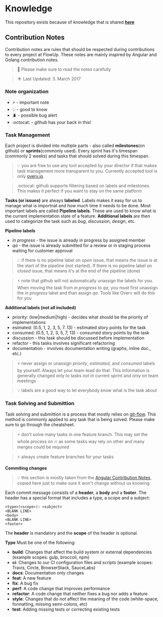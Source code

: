 # Knowledge
This repository exists because of knowledge that is shared **[here](https://github.com/flowup/knowledge/wiki)**

## Contribution Notes

Contribution notes are rules that should be respected during contributions to every project at FlowUp. These notes are mainly inspired by Angular and Golang contribution notes.

> :robot: Please make sure to read the notes carefully

> :sunny: Last Updated: 3. March 2017

### Note organization

- :zap: - important note
- :bulb: - good to know
- :beetle: - possible bug alert
- :octocat: - github has your back in this!

### Task Management

Each project is divided into multiple parts - also called **milestones**(on github) or **sprints**(commonly used). Every sprint has it's timespan (commonly 2 weeks) and tasks that should solved during this timespan.

> :bulb: you are free to use any tool accepted by your director if that makes task management more transparent to you. Currently accepted tool is only [overv.io](over.io).

> :octocat: github supports filtering based on labels and milestones. This makes it perfect if you want to stay on the same platform

**Tasks (or issues)** are always **labeled**. Labels makes it easy for us to manage what is importnat and how much time it needs to be done. Most important labels are called **Pipeline labels**. These are used to know what is the current implementation state of a feature. **Additional labels** are then used to categorize the task such as *bug*, *discussion*, *design*, etc.

**Pipeline labels**
- *in progress* - the issue is already in progress by assigned member
- *qa* - the issue is already submitted for a review or in staging process waiting for customer approval

> :bulb: if there is no pipeline label on *open* issue, that means the issue is at the start of the pipeline (not started). If there is no pipeline label on *closed* issue, that means it's at the end of the pipeline (done)

> :zap: note that github will not automatically unassign the labels for you. When moving the task from *in progress* to *qa*, you must first unassign the *in progress* label and than assign *qa*. Tools like Overv will do this for you

**Additional labels (not all included)**
- priority: (low|medium|high) - decides what should be the priority of implementations
- esimated: (0.5, 1, 2, 3, 5, 7. 13) - estimated story points for the task
- consumed: (0.5, 1, 2, 3, 5, 7, 13) - consumed story points by the task
- discussion - this task should be discussed before implementation
- refactor - this tasks involves significant refactoring
- documentation - involves documentation writing (graphs, inline doc., etc.)

> :zap: never assign or unassign *priority*, *estimated*, and *consumed* labels by yourself. Always let your team-lead do that. This information is generally changed only to tasks *not* in current sprint and only on team meetings

> :bulb: labels are a good way to let everybody know what is the task about

### Task Solving and Submittion

Task solving and submittion is a process that mostly relies on [git-flow](https://danielkummer.github.io/git-flow-cheatsheet/). This method is commonly applied to any task that is being solved. Please make sure to go through the cheatsheet.

> :zap: don't solve many tasks in one feature branch. This may set the whole process on :fire: as some tasks way rely on other and many merges could be required

> :zap: always create feature branches for your tasks

**Commiting changes**

> :bulb: this section is mostly taken from the [Angular Contribution Notes](https://github.com/angular/angular/blob/master/CONTRIBUTING.md#-commit-message-guidelines), copied here just to make sure it won't change without us knowing

Each commit message consists of a **header**, a **body** and a **footer**. The header has a special format that includes a type, a scope and a subject:

```
<type>(<scope>): <subject>
<BLANK LINE>
<body>
<BLANK LINE>
<footer>
```

The **header** is mandatory and the **scope** of the header is optional.

**Type**
Must be one of the following:

* **build**: Changes that affect the build system or external dependencies (example scopes: gulp, broccoli, npm)
* **ci**: Changes to our CI configuration files and scripts (example scopes: Travis, Circle, BrowserStack, SauceLabs)
* **docs**: Documentation only changes
* **feat**: A new feature
* **fix**: A bug fix
* **perf**: A code change that improves performance
* **refactor**: A code change that neither fixes a bug nor adds a feature
* **style**: Changes that do not affect the meaning of the code (white-space, formatting, missing
  semi-colons, etc)
* **test**: Adding missing tests or correcting existing tests

